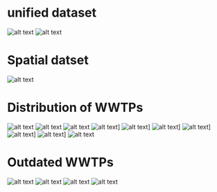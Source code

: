 

# unified dataset 
![alt text](graphs/database_precision.png "comparing number of PEs between publication and own work")
![alt text](graphs/heatmap_control.png "heatmap-like visualization of data divergence for the technology type category")

# Spatial datset
![alt text](graphs/spatial_precision.png "Title")

# Distribution of WWTPs
![alt text](graphs/temporal.png "Title")
![alt text](graphs/freq_BL+sum_PE.png "Title")
![alt text](graphs/%pop_BL.png "Title")
![alt text](plots/freq_all.png "Title")]
![alt text](plots/freq_small.png "Title")]
![alt text](plots/freq_medium.png "Title")]
![alt text](plots/freq_both.png "Title")]
![alt text](plots/all_PE.png "Title")]
![alt text](plots/PE_both.png "Title")]
![alt text](plots/all_PE_pop.png "Title")

# Outdated WWTPs
![alt text](graphs/%nonitri.png "Title")
![alt text](graphs/%popnonitri_BL.png "Title")
![alt text](plots/all_nonitri%.png "Title")
![alt text](plots/all_nonitri%_pop.png "Title")




